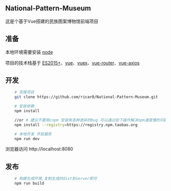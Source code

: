## National-Pattern-Museum
这是个基于Vue搭建的民族图案博物馆前端项目

## 准备

本地环境需要安装 [node](http://nodejs.org/)

项目的技术栈基于 [ES2015+](http://es6.ruanyifeng.com/)、[vue](https://cn.vuejs.org/index.html)、[vuex](https://vuex.vuejs.org/zh-cn/)、[vue-router](https://router.vuejs.org/zh-cn/)、[vue-axios](http://www.axios-js.com/)

## 开发
```bash
    # 克隆项目
    git clone https://github.com/ricar0/National-Pattern-Museum.git

    # 安装依赖
    npm install

    //or # 建议不要用cnpm 安装有各种诡异的bug 可以通过如下操作解决npm速度慢的问题
    npm install --registry=https://registry.npm.taobao.org

    # 本地开发 开启服务
    npm run dev
```
浏览器访问 http://localhost:8080

## 发布
```bash
    # 构建生成环境,复制生成的dist到server即可
    npm run build
```


